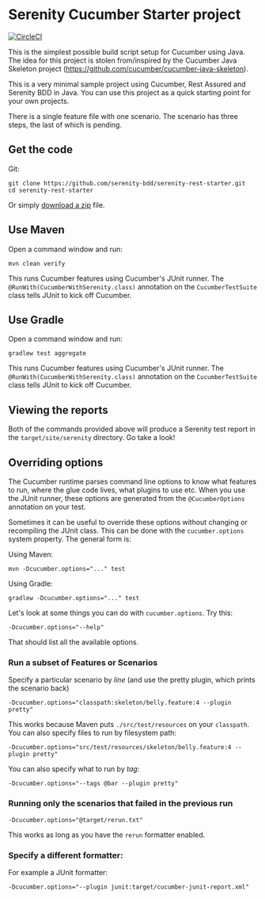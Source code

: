 # Serenity Cucumber Starter project

[![CircleCI](https://circleci.com/gh/serenity-bdd/serenity-cucumber-starter.svg?style=svg)](https://circleci.com/gh/serenity-bdd/serenity-cucumber-starter)


This is the simplest possible build script setup for Cucumber using Java. 
The idea for this project is stolen from/inspired by the Cucumber Java Skeleton project (https://github.com/cucumber/cucumber-java-skeleton).

This is a very minimal sample project using Cucumber, Rest Assured and Serenity BDD in Java. 
You can use this project as a quick starting point for your own projects.

There is a single feature file with one scenario. The scenario has three steps, the last of which is pending. 

## Get the code

Git:

    git clone https://github.com/serenity-bdd/serenity-rest-starter.git
    cd serenity-rest-starter


Or simply [download a zip](https://github.com/serenity-bdd/serenity-rest-starter/archive/master.zip) file.

## Use Maven

Open a command window and run:

    mvn clean verify

This runs Cucumber features using Cucumber's JUnit runner. The `@RunWith(CucumberWithSerenity.class)` annotation on the `CucumberTestSuite`
class tells JUnit to kick off Cucumber.

## Use Gradle

Open a command window and run:

    gradlew test aggregate

This runs Cucumber features using Cucumber's JUnit runner. The `@RunWith(CucumberWithSerenity.class)` annotation on the `CucumberTestSuite`
class tells JUnit to kick off Cucumber.

## Viewing the reports

Both of the commands provided above will produce a Serenity test report in the `target/site/serenity` directory. Go take a look!

## Overriding options

The Cucumber runtime parses command line options to know what features to run, where the glue code lives, what plugins to use etc.
When you use the JUnit runner, these options are generated from the `@CucumberOptions` annotation on your test.

Sometimes it can be useful to override these options without changing or recompiling the JUnit class. This can be done with the
`cucumber.options` system property. The general form is:

Using Maven:

    mvn -Dcucumber.options="..." test

Using Gradle:

    gradlew -Dcucumber.options="..." test

Let's look at some things you can do with `cucumber.options`. Try this:

    -Dcucumber.options="--help"

That should list all the available options.

### Run a subset of Features or Scenarios

Specify a particular scenario by *line* (and use the pretty plugin, which prints the scenario back)

    -Dcucumber.options="classpath:skeleton/belly.feature:4 --plugin pretty"

This works because Maven puts `./src/test/resources` on your `classpath`.
You can also specify files to run by filesystem path:

    -Dcucumber.options="src/test/resources/skeleton/belly.feature:4 --plugin pretty"

You can also specify what to run by *tag*:

    -Dcucumber.options="--tags @bar --plugin pretty"

### Running only the scenarios that failed in the previous run

    -Dcucumber.options="@target/rerun.txt"

This works as long as you have the `rerun` formatter enabled.

### Specify a different formatter:

For example a JUnit formatter:

    -Dcucumber.options="--plugin junit:target/cucumber-junit-report.xml"